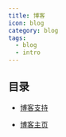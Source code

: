 ```yaml
---
title: 博客
icon: blog
category: blog
tags:
  - blog
  - intro
---
```


## 目录

- [博客支持](blog.md)

- [博客主页](home.md)
